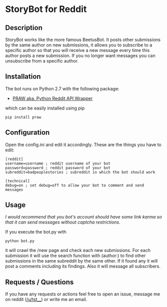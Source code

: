 # StoryBot for Reddit

## Description

StoryBot works like the more famous BeetusBot. It posts other submissions by the same author on new submissions,
 it allows you to subscribe to a specific author so that you will receive a new message every time this author posts a new submission. If you no longer want messages you can unsubscribe from a specific author.

## Installation

The bot runs on Python 2.7 with the following package:

* [PRAW aka. Python Reddit API Wrapper](https://github.com/praw-dev/praw)

which can be easily installed using pip

    pip install praw


## Configuration

Open the config.ini and edit it accordingly. These are the things you have to edit:

    [reddit]
    username=username ; reddit username of your bot
    password=password ; reddit password of your bot
    subreddit=badpeoplestories ; subreddit in which the bot should work

    [technical]
    debug=on ; set debug=off to allow your bot to comment and send messages

## Usage

*I would recommend that you bot's account should have some link karma so that it can send messages without captcha restrictions.*

If you execute the bot.py with

    python bot.py

it will crawl the /new page and check each new submissions. For each submission it will use the search function with (author:) to find other submissions in the same subreddit by the same other. If it found any it will post a comments including its findings. Also it will message all subscribers. 

## Requests / Questions

If you have any requests or actions feel free to open an issue, message me on reddit ([/u/tst__](http://www.reddit.com/message/compose/?to=tst__)) or write me an email.

